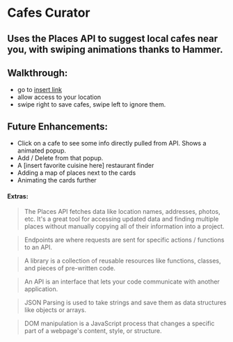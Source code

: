 # Cafes Curator

## Uses the Places API to suggest local cafes near you, with swiping animations thanks to Hammer.

## Walkthrough:

- go to [insert link](https://example.com)
- allow access to your location
- swipe right to save cafes, swipe left to ignore them.

## Future Enhancements:

- Click on a cafe to see some info directly pulled from API. Shows a animated popup.
- Add / Delete from that popup.
- A [insert favorite cuisine here] restaurant finder
- Adding a map of places next to the cards
- Animating the cards further

#### Extras:

> The Places API fetches data like location names, addresses, photos, etc. It's a great tool for accessing updated data and finding multiple places without manually copying all of their information into a project.

> Endpoints are where requests are sent for specific actions / functions to an API.

> A library is a collection of reusable resources like functions, classes, and pieces of pre-written code.

> An API is an interface that lets your code communicate with another application.

> JSON Parsing is used to take strings and save them as data structures like objects or arrays.

> DOM manipulation is a JavaScript process that changes a specific part of a webpage's content, style, or structure.